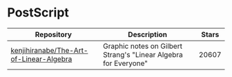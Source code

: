 # PostScript

| Repository                                                                                            | Description                                                     | Stars |
| ----------------------------------------------------------------------------------------------------- | --------------------------------------------------------------- | ----- |
| [kenjihiranabe/The-Art-of-Linear-Algebra](https://github.com/kenjihiranabe/The-Art-of-Linear-Algebra) | Graphic notes on Gilbert Strang's "Linear Algebra for Everyone" | 20607 |

